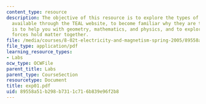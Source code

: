 ```yaml
---
content_type: resource
description: The objective of this resource is to explore the types of visualizations
  available through the TEAL website, to become familiar why they are there, which
  is to help you with geometry, mathematics, and physics, and to explore how electrostatic
  forces hold matter together.
file: /media/courses/8-02t-electricity-and-magnetism-spring-2005/89558a51b298b7311c716b839e96f2b8_exp01.pdf
file_type: application/pdf
learning_resource_types:
- Labs
ocw_type: OCWFile
parent_title: Labs
parent_type: CourseSection
resourcetype: Document
title: exp01.pdf
uid: 89558a51-b298-b731-1c71-6b839e96f2b8
---
```

